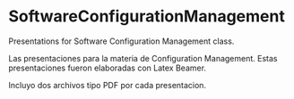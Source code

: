 # SoftwareConfigurationManagement
Presentations for Software Configuration Management class.

Las presentaciones para la materia de Configuration Management. 
Estas presentaciones fueron elaboradas con Latex Beamer. 

Incluyo dos archivos tipo PDF por cada presentacion. 

